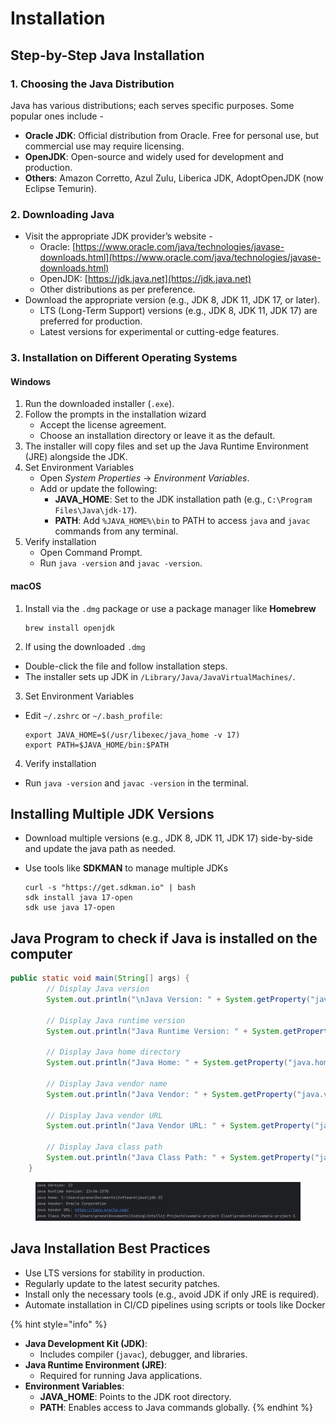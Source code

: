 # Installation

## **Step-by-Step Java Installation**

### **1. Choosing the Java Distribution**

Java has various distributions; each serves specific purposes. Some popular ones include -

* **Oracle JDK**: Official distribution from Oracle. Free for personal use, but commercial use may require licensing.
* **OpenJDK**: Open-source and widely used for development and production.
* **Others**: Amazon Corretto, Azul Zulu, Liberica JDK, AdoptOpenJDK (now Eclipse Temurin).

### **2. Downloading Java**

* Visit the appropriate JDK provider’s website -
  * Oracle: [https://www.oracle.com/java/technologies/javase-downloads.html](https://www.oracle.com/java/technologies/javase-downloads.html)
  * OpenJDK: [https://jdk.java.net](https://jdk.java.net)
  * Other distributions as per preference.
* Download the appropriate version (e.g., JDK 8, JDK 11, JDK 17, or later).
  * LTS (Long-Term Support) versions (e.g., JDK 8, JDK 11, JDK 17) are preferred for production.
  * Latest versions for experimental or cutting-edge features.

### **3. Installation on Different Operating Systems**

#### **Windows**

1. Run the downloaded installer (`.exe`).
2. Follow the prompts in the installation wizard
   * Accept the license agreement.
   * Choose an installation directory or leave it as the default.
3. The installer will copy files and set up the Java Runtime Environment (JRE) alongside the JDK.
4. Set Environment Variables
   * Open _System Properties_ → _Environment Variables_.
   * Add or update the following:
     * **JAVA\_HOME**: Set to the JDK installation path (e.g., `C:\Program Files\Java\jdk-17`).
     * **PATH**: Add `%JAVA_HOME%\bin` to PATH to access `java` and `javac` commands from any terminal.
5. Verify installation
   * Open Command Prompt.
   * Run `java -version` and `javac -version`.

#### **macOS**

1.  Install via the `.dmg` package or use a package manager like **Homebrew**

    ```
    brew install openjdk
    ```
2. If using the downloaded `.dmg`

* Double-click the file and follow installation steps.
* The installer sets up JDK in `/Library/Java/JavaVirtualMachines/`.

3. Set Environment Variables

*   Edit `~/.zshrc` or `~/.bash_profile`:

    ```
    export JAVA_HOME=$(/usr/libexec/java_home -v 17)
    export PATH=$JAVA_HOME/bin:$PATH
    ```

4. Verify installation

* Run `java -version` and `javac -version` in the terminal.

## **Installing Multiple JDK Versions**

* Download multiple versions (e.g., JDK 8, JDK 11, JDK 17) side-by-side and update the java path as needed.
*   Use tools like **SDKMAN** to manage multiple JDKs

    ```
    curl -s "https://get.sdkman.io" | bash
    sdk install java 17-open
    sdk use java 17-open
    ```

## Java Program to check if Java is installed on the computer

```java
public static void main(String[] args) {
        // Display Java version
        System.out.println("\nJava Version: " + System.getProperty("java.version"));

        // Display Java runtime version
        System.out.println("Java Runtime Version: " + System.getProperty("java.runtime.version"));

        // Display Java home directory
        System.out.println("Java Home: " + System.getProperty("java.home"));

        // Display Java vendor name
        System.out.println("Java Vendor: " + System.getProperty("java.vendor"));

        // Display Java vendor URL
        System.out.println("Java Vendor URL: " + System.getProperty("java.vendor.url"));

        // Display Java class path
        System.out.println("Java Class Path: " + System.getProperty("java.class.path") + "\n");
    }
```

<figure><img src="../../.gitbook/assets/image (464).png" alt=""><figcaption></figcaption></figure>

## **Java Installation Best Practices**

* Use LTS versions for stability in production.
* Regularly update to the latest security patches.
* Install only the necessary tools (e.g., avoid JDK if only JRE is required).
* Automate installation in CI/CD pipelines using scripts or tools like Docker

{% hint style="info" %}
- **Java Development Kit (JDK)**:
  * Includes compiler (`javac`), debugger, and libraries.
- **Java Runtime Environment (JRE)**:
  * Required for running Java applications.
- **Environment Variables**:
  * **JAVA\_HOME**: Points to the JDK root directory.
  * **PATH**: Enables access to Java commands globally.
{% endhint %}
